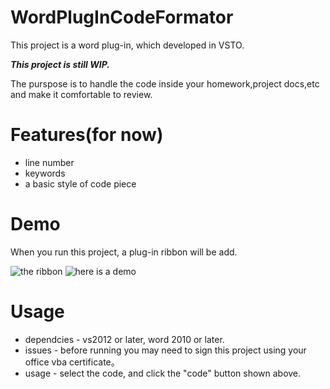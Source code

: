 WordPlugInCodeFormator
====
 This project is a word plug-in, which developed in VSTO.
 
 ***This project is still WIP.***
 
 The purspose is to handle the code inside your homework,project docs,etc and make it comfortable to review.

Features(for now)
====
 * line number
 * keywords
 * a basic style of code piece
 
Demo
====
When you run this project, a plug-in ribbon will be add.

![the ribbon](https://github.com/nmter/WordPlugInCodeFormator/blob/master/ribbon.png?raw=true)
![here is a demo](https://github.com/nmter/WordPlugInCodeFormator/blob/master/demo.png?raw=true)

Usage  
====
* dependcies - vs2012 or later, word 2010 or later.
* issues     - before running you may need to sign this project using your office vba certificate。 
* usage      - select the code, and click the "code" button shown above.
